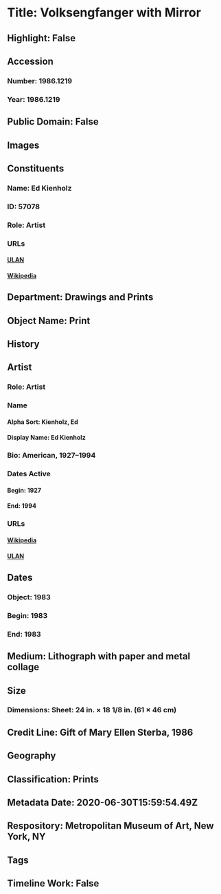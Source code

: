# Title: Volksengfanger with Mirror
## Highlight: False
## Accession
### Number: 1986.1219
### Year: 1986.1219
## Public Domain: False
## Images
## Constituents
### Name: Ed Kienholz
### ID: 57078
### Role: Artist
### URLs
#### [ULAN](http://vocab.getty.edu/page/ulan/500028686)
#### [Wikipedia](https://www.wikidata.org/wiki/Q583959)
## Department: Drawings and Prints
## Object Name: Print
## History
## Artist
### Role: Artist
### Name
#### Alpha Sort: Kienholz, Ed
#### Display Name: Ed Kienholz
### Bio: American, 1927–1994
### Dates Active
#### Begin: 1927
#### End: 1994
### URLs
#### [Wikipedia](https://www.wikidata.org/wiki/Q583959)
#### [ULAN](http://vocab.getty.edu/page/ulan/500028686)
## Dates
### Object: 1983
### Begin: 1983
### End: 1983
## Medium: Lithograph with paper and metal collage
## Size
### Dimensions: Sheet: 24 in. × 18 1/8 in. (61 × 46 cm)
## Credit Line: Gift of Mary Ellen Sterba, 1986
## Geography
## Classification: Prints
## Metadata Date: 2020-06-30T15:59:54.49Z
## Respository: Metropolitan Museum of Art, New York, NY
## Tags
## Timeline Work: False